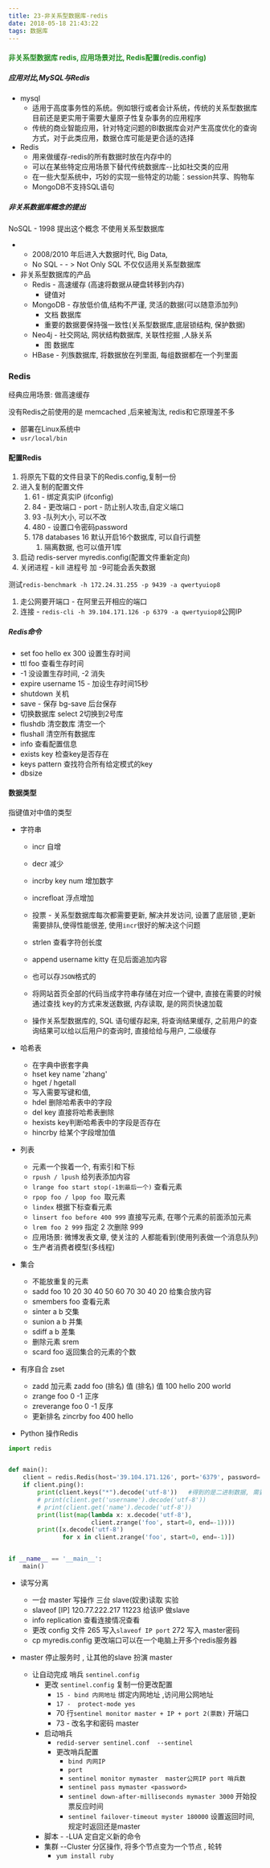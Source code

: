 ```yaml
---
title: 23-非关系型数据库-redis
date: 2018-05-18 21:43:22
tags: 数据库
---
```


<h4 style="color: #228B22;">非关系型数据库 redis, 应用场景对比, Redis配置(redis.config)</h4>



##### 应用对比,MySQL与Redis

- mysql
  - 适用于高度事务性的系统。例如银行或者会计系统，传统的关系型数据库目前还是更实用于需要大量原子性复杂事务的应用程序
  - 传统的商业智能应用，针对特定问题的BI数据库会对产生高度优化的查询方式，对于此类应用，数据仓库可能是更合适的选择
- Redis
  - 用来做缓存-redis的所有数据时放在内存中的
  - 可以在某些特定应用场景下替代传统数据库--比如社交类的应用
  - 在一些大型系统中，巧妙的实现一些特定的功能：session共享、购物车
  - MongoDB不支持SQL语句



##### 非关系数据库概念的提出

NoSQL - 1998 提出这个概念   不使用关系型数据库

- - 2008/2010 年后进入大数据时代,  Big Data, 
  - No SQL     - - > Not Only SQL   不仅仅适用关系型数据库
- 非关系型数据库的产品
  - Redis   - 高速缓存 (高速将数据从硬盘转移到内存)
    - 键值对
  - MongoDB  -  存放低价值,结构不严谨, 灵活的数据(可以随意添加列)
    - 文档 数据库
    - 重要的数据要保持强一致性(关系型数据库,底层锁结构, 保护数据)
  - Neo4j  -  社交网站, 网状结构数据库, 关联性挖掘 ,人脉关系
    - 图 数据库
  - HBase  - 列族数据库, 将数据放在列里面, 每组数据都在一个列里面



### Redis

经典应用场景: 做高速缓存

没有Redis之前使用的是 memcached ,后来被淘汰, redis和它原理差不多

- 部署在Linux系统中
- `usr/local/bin`

#### 配置Redis

1. 将原先下载的文件目录下的Redis.config,复制一份
2. 进入复制的配置文件
   1. 61 - 绑定真实IP          (ifconfig)
   2. 84 - 更改端口 - port -      防止别人攻击,自定义端口
   3. 93 -队列大小, 可以不改
   4. 480 - 设置口令密码password
   5. 178  databases  16  默认开启16个数据库, 可以自行调整
      1. 隔离数据, 也可以值开1库
3. 启动 redis-server  myredis.config(配置文件重新定向)
4. 关闭进程  -  kill 进程号  加 -9可能会丢失数据

测试`redis-benchmark -h 172.24.31.255 -p 9439 -a qwertyuiop8`

1. 走公网要开端口 - 在阿里云开相应的端口
2. 连接 - `redis-cli -h 39.104.171.126 -p 6379 -a qwertyuiop8`公网IP



##### Redis命令

- set foo hello ex 300  设置生存时间
- ttl foo 查看生存时间
- -1 没设置生存时间, -2 消失
- expire username 15  -  加设生存时间15秒
- shutdown 关机
- save - 保存   bg-save 后台保存
- 切换数据库   select 2切换到2号库
- flushdb 清空数库  清空一个
- flushall  清空所有数据库
- info  查看配置信息
- exists key 检查key是否存在
- keys pattern 查找符合所有给定模式的key
- dbsize    



#### 数据类型

指键值对中值的类型

- 字符串

  - incr   自增

  - decr  减少

  - incrby key  num 增加数字

  - increfloat  浮点增加

  - 投票  - 关系型数据库每次都需要更新, 解决并发访问, 设置了底层锁 ,更新需要排队,使得性能很差,   使用`incr`很好的解决这个问题

  - strlen  查看字符创长度 

  - append username kitty  在见后面追加内容

  - 也可以存`JSON`格式的

  - 将网站首页全部的代码当成字符串存储在对应一个键中, 直接在需要的时候通过查找 key的方式来发送数据, 内存读取, 是的网页快速加载

  - 操作关系型数据库的, SQL 语句缓存起来, 将查询结果缓存, 之前用户的查询结果可以给以后用户的查询时, 直接给给与用户, 二级缓存

    

- 哈希表

  - 在字典中嵌套字典
  - hset key name 'zhang'
  - hget / hgetall
  - 写入需要写键和值,
  - hdel 删除哈希表中的字段
  - del key 直接将哈希表删除
  - hexists  key判断哈希表中的字段是否存在
  - hincrby 给某个字段增加值



- 列表
  - 元素一个挨着一个, 有索引和下标
  - ``rpush / lpush`` 给列表添加内容
  - `lrange foo start stop(-1到最后一个)` 查看元素
  - `rpop foo / lpop foo `取元素 
  - `lindex` 根据下标查看元素
  - ``linsert foo before 400 999`` 直接写元素, 在哪个元素的前面添加元素
  - `lrem foo 2 999` 指定 2 次删除 999
  - 应用场景: 微博发表文章, 使关注的 人都能看到(使用列表做一个消息队列)
  - 生产者消费者模型(多线程)



- 集合
  - 不能放重复的元素
  - sadd foo 10 20 30 40 50 60 70 30 40 20  给集合放内容
  - smembers foo  查看元素
  - sinter a b  交集
  - sunion a b 并集
  - sdiff a b 差集
  - 删除元素  srem 
  - scard  foo 返回集合的元素的个数



- 有序自合  zset 
  - zadd 加元素   zadd foo (排名) 值  (排名) 值   100 hello  200 world
  - zrange foo 0 -1  正序
  - zreverange foo 0 -1 反序
  - 更新排名 zincrby foo 400 hello



- Python 操作Redis

```python
import redis


def main():
    client = redis.Redis(host='39.104.171.126', port='6379', password='psw')
    if client.ping():
        print(client.keys("*").decode('utf-8'))   #得到的是二进制数据, 需要解码
        # print(client.get('username').decode('utf-8'))
        # print(client.get('name').decode('utf-8'))
        print(list(map(lambda x: x.decode('utf-8'),
                       client.zrange('foo', start=0, end=-1))))
        print([x.decode('utf-8')
               for x in client.zrange('foo', start=0, end=-1)])


if __name__ == '__main__':
    main()
```



- 读写分离
  - 一台 master 写操作   三台  slave(奴隶)读取  实验
  - slaveof [IP]    120.77.222.217 11223  给该IP 做slave
  - info replication  查看连接情况查看
  - 更改 config 文件   265 写入`` slaveof IP port ``  272   写入 master密码
  - cp myredis.config  更改端口可以在一个电脑上开多个redis服务器



- master 停止服务时 , 让其他的slave 扮演 master 
  - 让自动完成  哨兵   `sentinel.config	`
    - 更改 `sentinel.config`     复制一份更改配置
      - `15 - bind 内网地址`       绑定内网地址 ,访问用公网地址 
      - `17 -  protect-mode yes`
      - 70 行`sentinel monitor master + IP + port 2(票数)` 开端口
      - 73 - 改名字和密码  master
    - 启动哨兵
      - `redid-server sentinel.conf  --sentinel `
      - 更改哨兵配置
        - `bind 内网IP`
        - `port `
        - `sentinel monitor mymaster  master公网IP port 哨兵数`
        - `sentinel pass mymaster <password>`
        - `sentinel down-after-milliseconds mymaster 3000`   开始投票反应时间
        - `sentinel failover-timeout myster 180000`   设置返回时间, 规定时返回还是master
    - 脚本  - -LUA    定自定义新的命令    
    - 集群   --Cluster   分区操作, 将多个节点变为一个节点 , 轮转
      - `yum install ruby`



